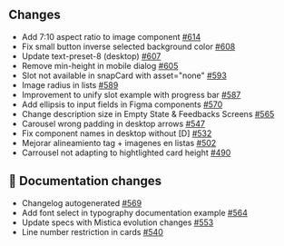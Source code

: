 ## Changes

- Add 7:10 aspect ratio to image component [#614](https://github.com/Telefonica/mistica-design/issues/614)
- Fix small button inverse selected background color [#608](https://github.com/Telefonica/mistica-design/issues/608)
- Update text-preset-8 (desktop) [#607](https://github.com/Telefonica/mistica-design/issues/607)
- Remove min-height in mobile dialog [#605](https://github.com/Telefonica/mistica-design/issues/605)
- Slot not available in snapCard with asset="none" [#593](https://github.com/Telefonica/mistica-design/issues/593)
- Image radius in lists [#589](https://github.com/Telefonica/mistica-design/issues/589)
- Improvement to unify slot example with progress bar [#587](https://github.com/Telefonica/mistica-design/issues/587)
- Add ellipsis to input fields in Figma components [#570](https://github.com/Telefonica/mistica-design/issues/570)
- Change description size in Empty State & Feedbacks Screens [#565](https://github.com/Telefonica/mistica-design/issues/565)
- Carousel wrong padding in desktop arrows [#547](https://github.com/Telefonica/mistica-design/issues/547)
- Fix component names in desktop without [D] [#532](https://github.com/Telefonica/mistica-design/issues/532)
- Mejorar alineamiento tag + imagenes en listas [#502](https://github.com/Telefonica/mistica-design/issues/502)
-  Carrousel not adapting to hightlighted card height [#490](https://github.com/Telefonica/mistica-design/issues/490)

## 📒 Documentation changes

- Changelog autogenerated  [#569](https://github.com/Telefonica/mistica-design/issues/569)
- Add font select in typography documentation example  [#564](https://github.com/Telefonica/mistica-design/issues/564)
- Update specs with Mistica evolution changes [#553](https://github.com/Telefonica/mistica-design/issues/553)
- Line number restriction in cards [#540](https://github.com/Telefonica/mistica-design/issues/540)

